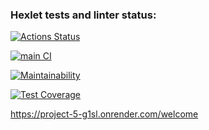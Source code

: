 ### Hexlet tests and linter status:
[![Actions Status](https://github.com/datfeelbruh/java-project-73/workflows/hexlet-check/badge.svg)](https://github.com/datfeelbruh/java-project-73/actions)

[![main CI](https://github.com/datfeelbruh/java-project-73/actions/workflows/CI.yml/badge.svg)](https://github.com/datfeelbruh/java-project-73/actions/workflows/CI.yml)

[![Maintainability](https://api.codeclimate.com/v1/badges/db04d449e857b08796d4/maintainability)](https://codeclimate.com/github/datfeelbruh/java-project-73/maintainability)

[![Test Coverage](https://api.codeclimate.com/v1/badges/db04d449e857b08796d4/test_coverage)](https://codeclimate.com/github/datfeelbruh/java-project-73/test_coverage)

https://project-5-g1sl.onrender.com/welcome
